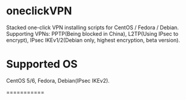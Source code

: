 oneclickVPN
===========

Stacked one-click VPN installing scripts for CentOS / Fedora / Debian. Supporting VPNs: PPTP(Being blocked in China), L2TP(Using IPsec to encrypt), IPsec IKEv1/2(Debian only, highest encryption, beta version).

Supported OS
============
CentOS 5/6, Fedora, Debian(IPsec IKEv2).

===========
